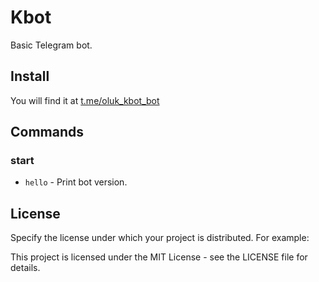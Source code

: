 # Kbot

Basic Telegram bot.

## Install
You will find it at [t.me/oluk_kbot_bot](t.me/oluk_kbot_bot)

## Commands

### start
- `hello` - Print bot version.

## License
Specify the license under which your project is distributed. For example:

This project is licensed under the MIT License - see the LICENSE file for details.
